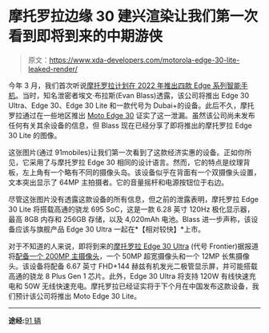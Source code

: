 # 摩托罗拉边缘 30 建兴渲染让我们第一次看到即将到来的中期游侠

> 原文：<https://www.xda-developers.com/motorola-edge-30-lite-leaked-render/>

今年 3 月，我们首次听说[摩托罗拉计划在 2022 年推出四款 Edge 系列智能手机](https://www.xda-developers.com/motorola-four-edge-smartphones-leak/)。当时，知名泄密者埃文·布拉斯(Evan Blass)透露，该公司将推出 Edge 30 Ultra、Edge 30、Edge 30 Lite 和一款代号为 Dubai+的设备。此后不久，摩托罗拉通过在一些地区推出 [Moto Edge 30](https://www.xda-developers.com/motorola-edge-30-launched-snapdragon-778g-plus/) 证实了这一泄漏。虽然该公司尚未发布任何有关其余设备的信息，但 Blass 现在已经分享了即将推出的摩托罗拉 Edge 30 Lite 的图像。

这张图片(通过 91mobiles)让我们第一次看到了这款经济实惠的设备。正如你所见，它采用了与摩托罗拉 Edge 30 相同的设计语言。然而，它的特点是纹理背板，左上角有一个略有不同的摄像头岛。该设备似乎在背面有一个双摄像头设置，文本突出显示了 64MP 主拍摄者。它的音量摇杆和电源按钮位于右边。

尽管这张图片没有透露这款设备的所有信息，但之前的泄露表明，摩托罗拉 Edge 30 Lite 将搭载高通的骁龙 695 SoC，这是一款 6.28 英寸 120Hz 极化显示器，最高 8GB 内存和 256GB 存储，以及 4,020mAh 电池。Blass 进一步声称，该设备应该与旗舰产品 Edge 30 Ultra 一起在*【相对较快】*上市。

对于不知道的人来说，即将到来的[摩托罗拉 Edge 30 Ultra](https://www.xda-developers.com/motorola-edge-30-ultra-renders-key-specs-leak/) (代号 Frontier)据报道将[配备一个 200MP 主摄像头](https://www.xda-developers.com/motorola-frontier-leaked-render-massive-camera/)，一个 50MP 超宽摄像头和一个 12MP 长焦摄像头。该设备将配备 6.67 英寸 FHD+144 赫兹有机发光二极管显示屏，并可能搭载高通的骁龙 8 Plus Gen 1 芯片。此外，Edge 30 Ultra 将支持 120W 有线快速充电和 50W 无线快速充电。摩托罗拉已经证实将于下个月在中国发布这款设备，我们预计该公司将推出 Moto Edge 30 Lite。

* * *

**途经:**[91 辆](https://www.91mobiles.com/hub/exclusive-this-is-the-motorola-edge-30-lite-first-official-image/)